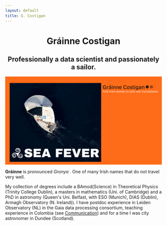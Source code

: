 ```yaml
---
layout: default
title: G. Costigan
---
```



# <center> Gráinne  Costigan </center>

<h2> <center> Professionally a data scientist and passionately a sailor.</center> </h2> 

<center> <img src="SEA FEVER_landing.jpg" alt="Grainne" style="width:904px;" align="middle"> </center>


 <b> Gráinne </b> is pronounced <i> Gronya </i>. One of many Irish names that do not travel very well.


<p>
My collection of degrees include a BAmod(Science) in Theoretical Physics (Trinity College Dublin), a masters in mathematics (Uni. of Cambridge) and a PhD in astronomy (Queen's Uni. Belfast, with ESO (Munich), DIAS (Dublin), Armagh Observatory (N. Ireland)). I have postdoc experience in Leiden Observatory (NL) in the Gaia data processing consortium, teaching experience in Colombia (see <a href="../communications">Communication</a>) and for a time I was city astronomer in Dundee (Scotland).  
</p>



